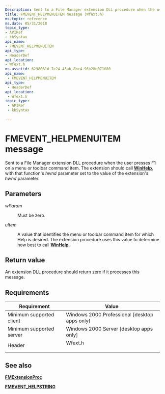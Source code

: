 ```yaml
---
Description: Sent to a File Manager extension DLL procedure when the user presses F1 on a menu or toolbar command item. The extension should call WinHelp, with that function's hwnd parameter set to the value of the extension's hwnd parameter.
title: FMEVENT_HELPMENUITEM message (Wfext.h)
ms.topic: reference
ms.date: 05/31/2018
topic_type: 
- APIRef
- kbSyntax
api_name: 
- FMEVENT_HELPMENUITEM
api_type: 
- HeaderDef
api_location: 
- Wfext.h
ms.assetid: 6298061d-7e24-45ab-8bc4-96b28e071080
api_name: 
 - FMEVENT_HELPMENUITEM
api_type: 
 - HeaderDef
api_location: 
 - Wfext.h
topic_type: 
 - APIRef
 - kbSyntax

---
```


# FMEVENT\_HELPMENUITEM message

Sent to a File Manager extension DLL procedure when the user presses F1 on a menu or toolbar command item. The extension should call [**WinHelp**](/windows/desktop/api/Winuser/nf-winuser-winhelpa), with that function's *hwnd* parameter set to the value of the extension's *hwnd* parameter.

## Parameters

<dl> <dt>

*wParam* 
</dt> <dd>Must be zero.</dd> <dt>

*uItem* 
</dt> <dd>

A value that identifies the menu or toolbar command item for which Help is desired. The extension procedure uses this value to determine how best to call [**WinHelp**](/windows/desktop/api/Winuser/nf-winuser-winhelpa).

</dd> </dl>

## Return value

An extension DLL procedure should return zero if it processes this message.

## Requirements



| Requirement | Value |
|-------------------------------------|------------------------------------------------------------------------------------|
| Minimum supported client<br/> | Windows 2000 Professional \[desktop apps only\]<br/>                         |
| Minimum supported server<br/> | Windows 2000 Server \[desktop apps only\]<br/>                               |
| Header<br/>                   | <dl> <dt>Wfext.h</dt> </dl> |



## See also

<dl> <dt>

[**FMExtensionProc**](fmextensionproc.md)
</dt> <dt>

[**FMEVENT\_HELPSTRING**](fmevent-helpstring.md)
</dt> </dl>

 

 





